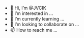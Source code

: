 - 👋 Hi, I’m @JVCIK
- 👀 I’m interested in ...
- 🌱 I’m currently learning ...
- 💞️ I’m looking to collaborate on ...
- 📫 How to reach me ...

<!---
JVCIK/JVCIK is a ✨ special ✨ repository because its `README.md` (this file) appears on your GitHub profile.
You can click the Preview link to take a look at your changes.
--->
